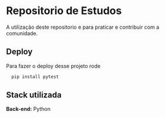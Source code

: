
# Repositorio de Estudos

A utilização deste repositorio e para praticar e contribuir com a comunidade.


## Deploy

Para fazer o deploy desse projeto rode

```bash
  pip install pytest
```


## Stack utilizada


**Back-end:** Python
